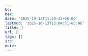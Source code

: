 ```yaml
---
bc:
hex:
date: '2025-10-13T11:29:41+08:00'
lastmod: '2025-10-13T13:04:51+08:00'
title: 󰢧
url: 󰢧
tags: []
src:
note:
---
```

